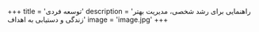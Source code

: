 +++
title = 'توسعه فردی'
description = 'راهنمایی برای رشد شخصی، مدیریت بهتر زندگی و دستیابی به اهداف'
image = 'image.jpg'
+++